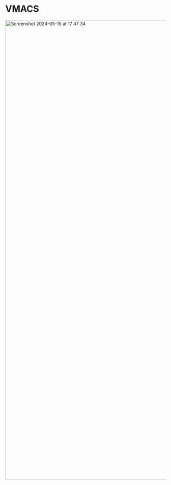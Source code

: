# VMACS

<img width="1440" alt="Screenshot 2024-05-15 at 17 47 34" src="https://github.com/ThakeeNathees/vmacs/assets/41085900/13e9f0b7-d826-4a66-ad1b-922dc743b956">
